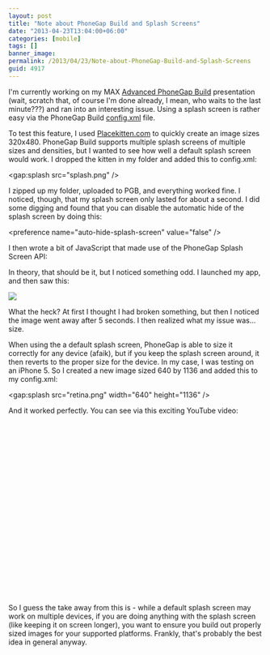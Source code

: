 ```yaml
---
layout: post
title: "Note about PhoneGap Build and Splash Screens"
date: "2013-04-23T13:04:00+06:00"
categories: [mobile]
tags: []
banner_image: 
permalink: /2013/04/23/Note-about-PhoneGap-Build-and-Splash-Screens
guid: 4917
---
```


I'm currently working on my MAX <a href="https://bit.ly/Wc52VD">Advanced PhoneGap Build</a> presentation (wait, scratch that, of course I'm done already, I mean, who waits to the last minute???) and ran into an interesting issue. Using a splash screen is rather easy via the PhoneGap Build <a href="https://build.phonegap.com/docs/config-xml">config.xml</a> file.
<!--more-->
To test this feature, I used <a href="http://www.placekitten.com">Placekitten.com</a> to quickly create an image sizes 320x480. PhoneGap Build supports multiple splash screens of multiple sizes and densities, but I wanted to see how well a default splash screen would work. I dropped the kitten in my folder and added this to config.xml:

&lt;gap:splash src="splash.png" /&gt;

I zipped up my folder, uploaded to PGB, and everything worked fine. I noticed, though, that my splash screen only lasted for about a second. I did some digging and found that you can disable the automatic hide of the splash screen by doing this:

&lt;preference name="auto-hide-splash-screen" value="false" /&gt;

I then wrote a bit of JavaScript that made use of the PhoneGap Splash Screen API:

<script src="https://gist.github.com/cfjedimaster/5445504.js"></script>

In theory, that should be it, but I noticed something odd. I launched my app, and then saw this:

<img src="https://static.raymondcamden.com/images/2013-04-23 11.43.15.png" />

What the heck? At first I thought I had broken something, but then I noticed the image went away after 5 seconds. I then realized what my issue was... size. 

When using the a default splash screen, PhoneGap is able to size it correctly for any device (afaik), but if you keep the splash screen around, it then reverts to the proper size for the device. In my case, I was testing on an iPhone 5. So I created a new image sized 640 by 1136 and added this to my config.xml:

&lt;gap:splash src="retina.png" width="640" height="1136" /&gt;

And it worked perfectly. You can see via this exciting YouTube video:

<object width="425" height="344"><param name="movie" value="http://www.youtube.com/v/KQpbMmS9JW8&hl=en&fs=1"></param><param name="allowFullScreen" value="true"></param><embed src="http://www.youtube.com/v/KQpbMmS9JW8&hl=en&fs=1" type="application/x-shockwave-flash" allowfullscreen="true" width="425" height="344"></embed></object>

So I guess the take away from this is - while a default splash screen may work on multiple devices, if you are doing anything with the splash screen (like keeping it on screen longer), you want to ensure you build out properly sized images for your supported platforms. Frankly, that's probably the best idea in general anyway.
